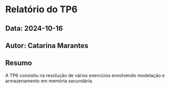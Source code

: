 # Relatório do TP6
## Data: 2024-10-16
## Autor: Catarina Marantes

## Resumo

A TP6 consistiu na resolução de vários exercícios envolvendo modelação e armazenamento em memória secundária.


